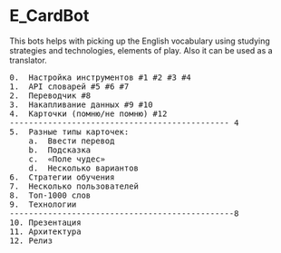 # E_CardBot
This bots helps with picking up the English vocabulary using studying strategies and technologies, elements of play. Also it can be used as a translator.

<!-- language: lang-none -->
<pre>
0.  Настройка инструментов #1 #2 #3 #4 
1.	API словарей #5 #6 #7
2.	Переводчик #8
3.	Накапливание данных #9 #10
4.	Карточки (помню/не помню) #12
---------------------------------------------- 4
5.	Разные типы карточек:
    a.	Ввести перевод
    b.	Подсказка
    c.	«Поле чудес»
    d.	Несколько вариантов
6.	Стратегии обучения
7.	Несколько пользователей
8.	Топ-1000 слов
9.	Технологии
-----------------------------------------------8
10.	Презентация
11. Архитектура
12. Релиз
</pre>
